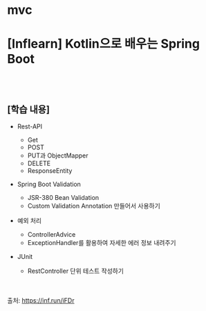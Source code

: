 # mvc
# [Inflearn] Kotlin으로 배우는 Spring Boot</B>
 
<br><br>
## [학습 내용]
 
- Rest-API
  - Get
  - POST
  - PUT과 ObjectMapper
  - DELETE
  - ResponseEntity
 
- Spring Boot Validation
  - JSR-380 Bean Validation
  - Custom Validation Annotation 만들어서 사용하기
 
- 예외 처리
  - ControllerAdvice
  - ExceptionHandler를 활용하여 자세한 에러 정보 내려주기
 
- JUnit
  - RestController 단위 테스트 작성하기
 

<br><br>
출처: https://inf.run/iFDr
